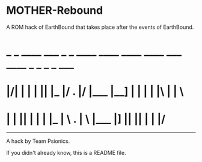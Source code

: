 # MOTHER-Rebound
A ROM hack of EarthBound that takes place after the events of EarthBound.

# _  _ ____ ___ _  _ ____ ____     ____ ____ ___  ____ _  _ _  _ ___  
# |\/| |  |  |  |__| |___ |__/ .   |__/ |___ |__] |  | |  | |\ | |  \ 
# |  | |__|  |  |  | |___ |  \ .   |  \ |___ |__] |__| |__| | \| |__/ 
___________________________________________________________________
A hack by Team Psionics.


If you didn't already know, this is a README file.
